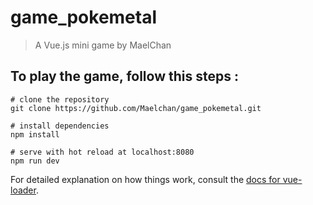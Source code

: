 # game_pokemetal

> A Vue.js mini game by MaelChan

## To play the game, follow this steps :  

```
# clone the repository
git clone https://github.com/Maelchan/game_pokemetal.git

# install dependencies
npm install

# serve with hot reload at localhost:8080
npm run dev
```

For detailed explanation on how things work, consult the [docs for vue-loader](http://vuejs.github.io/vue-loader).

